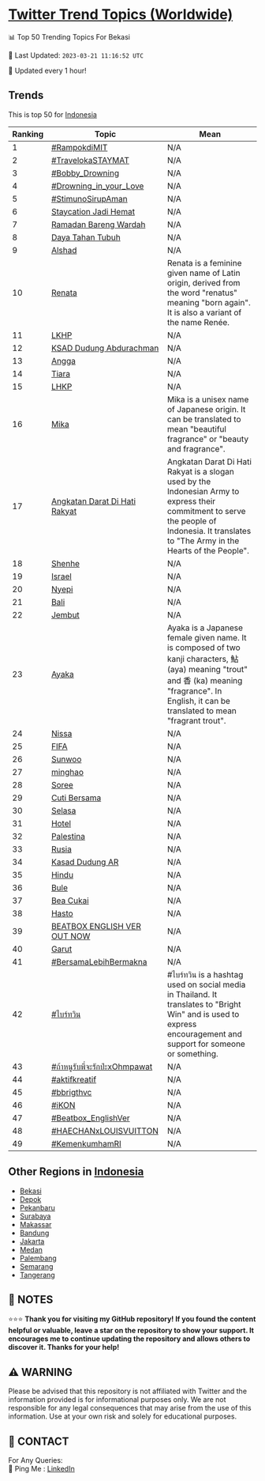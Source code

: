 [Twitter Trend Topics (Worldwide)](https://github.com/ErcinDedeoglu/Twitter-Trend-Topics)
==========


📊 Top 50 Trending Topics For Bekasi

📆 Last Updated: `2023-03-21 11:16:52 UTC`

🔧 Updated every 1 hour!


## Trends

This is top 50 for [Indonesia](</Indonesia>)

| Ranking | Topic | Mean |
| ------- | ------------ | ------------ |
| 1 | [#RampokdiMIT](http://twitter.com/search?q=%23RampokdiMIT) | N/A |
| 2 | [#TravelokaSTAYMAT](http://twitter.com/search?q=%23TravelokaSTAYMAT) | N/A |
| 3 | [#Bobby_Drowning](http://twitter.com/search?q=%23Bobby_Drowning) | N/A |
| 4 | [#Drowning_in_your_Love](http://twitter.com/search?q=%23Drowning_in_your_Love) | N/A |
| 5 | [#StimunoSirupAman](http://twitter.com/search?q=%23StimunoSirupAman) | N/A |
| 6 | [Staycation Jadi Hemat](http://twitter.com/search?q=Staycation+Jadi+Hemat) | N/A |
| 7 | [Ramadan Bareng Wardah](http://twitter.com/search?q=Ramadan+Bareng+Wardah) | N/A |
| 8 | [Daya Tahan Tubuh](http://twitter.com/search?q=Daya+Tahan+Tubuh) | N/A |
| 9 | [Alshad](http://twitter.com/search?q=Alshad) | N/A |
| 10 | [Renata](http://twitter.com/search?q=Renata) | Renata is a feminine given name of Latin origin, derived from the word "renatus" meaning "born again". It is also a variant of the name Renée. |
| 11 | [LKHP](http://twitter.com/search?q=LKHP) | N/A |
| 12 | [KSAD Dudung Abdurachman](http://twitter.com/search?q=KSAD+Dudung+Abdurachman) | N/A |
| 13 | [Angga](http://twitter.com/search?q=Angga) | N/A |
| 14 | [Tiara](http://twitter.com/search?q=Tiara) | N/A |
| 15 | [LHKP](http://twitter.com/search?q=LHKP) | N/A |
| 16 | [Mika](http://twitter.com/search?q=Mika) | Mika is a unisex name of Japanese origin. It can be translated to mean "beautiful fragrance" or "beauty and fragrance". |
| 17 | [Angkatan Darat Di Hati Rakyat](http://twitter.com/search?q=Angkatan+Darat+Di+Hati+Rakyat) | Angkatan Darat Di Hati Rakyat is a slogan used by the Indonesian Army to express their commitment to serve the people of Indonesia. It translates to "The Army in the Hearts of the People". |
| 18 | [Shenhe](http://twitter.com/search?q=Shenhe) | N/A |
| 19 | [Israel](http://twitter.com/search?q=Israel) | N/A |
| 20 | [Nyepi](http://twitter.com/search?q=Nyepi) | N/A |
| 21 | [Bali](http://twitter.com/search?q=Bali) | N/A |
| 22 | [Jembut](http://twitter.com/search?q=Jembut) | N/A |
| 23 | [Ayaka](http://twitter.com/search?q=Ayaka) | Ayaka is a Japanese female given name. It is composed of two kanji characters, 鮎 (aya) meaning "trout" and 香 (ka) meaning "fragrance". In English, it can be translated to mean "fragrant trout". |
| 24 | [Nissa](http://twitter.com/search?q=Nissa) | N/A |
| 25 | [FIFA](http://twitter.com/search?q=FIFA) | N/A |
| 26 | [Sunwoo](http://twitter.com/search?q=Sunwoo) | N/A |
| 27 | [minghao](http://twitter.com/search?q=minghao) | N/A |
| 28 | [Soree](http://twitter.com/search?q=Soree) | N/A |
| 29 | [Cuti Bersama](http://twitter.com/search?q=Cuti+Bersama) | N/A |
| 30 | [Selasa](http://twitter.com/search?q=Selasa) | N/A |
| 31 | [Hotel](http://twitter.com/search?q=Hotel) | N/A |
| 32 | [Palestina](http://twitter.com/search?q=Palestina) | N/A |
| 33 | [Rusia](http://twitter.com/search?q=Rusia) | N/A |
| 34 | [Kasad Dudung AR](http://twitter.com/search?q=Kasad+Dudung+AR) | N/A |
| 35 | [Hindu](http://twitter.com/search?q=Hindu) | N/A |
| 36 | [Bule](http://twitter.com/search?q=Bule) | N/A |
| 37 | [Bea Cukai](http://twitter.com/search?q=Bea+Cukai) | N/A |
| 38 | [Hasto](http://twitter.com/search?q=Hasto) | N/A |
| 39 | [BEATBOX ENGLISH VER OUT NOW](http://twitter.com/search?q=BEATBOX+ENGLISH+VER+OUT+NOW) | N/A |
| 40 | [Garut](http://twitter.com/search?q=Garut) | N/A |
| 41 | [#BersamaLebihBermakna](http://twitter.com/search?q=%23BersamaLebihBermakna) | N/A |
| 42 | [#ไบร์ทวิน](http://twitter.com/search?q=%23%e0%b9%84%e0%b8%9a%e0%b8%a3%e0%b9%8c%e0%b8%97%e0%b8%a7%e0%b8%b4%e0%b8%99) | #ไบร์ทวิน is a hashtag used on social media in Thailand. It translates to "Bright Win" and is used to express encouragement and support for someone or something. |
| 43 | [#ถ้าหนูรับพี่จะรักป่ะxOhmpawat](http://twitter.com/search?q=%23%e0%b8%96%e0%b9%89%e0%b8%b2%e0%b8%ab%e0%b8%99%e0%b8%b9%e0%b8%a3%e0%b8%b1%e0%b8%9a%e0%b8%9e%e0%b8%b5%e0%b9%88%e0%b8%88%e0%b8%b0%e0%b8%a3%e0%b8%b1%e0%b8%81%e0%b8%9b%e0%b9%88%e0%b8%b0xOhmpawat) | N/A |
| 44 | [#aktifkreatif](http://twitter.com/search?q=%23aktifkreatif) | N/A |
| 45 | [#bbrigthvc](http://twitter.com/search?q=%23bbrigthvc) | N/A |
| 46 | [#iKON](http://twitter.com/search?q=%23iKON) | N/A |
| 47 | [#Beatbox_EnglishVer](http://twitter.com/search?q=%23Beatbox_EnglishVer) | N/A |
| 48 | [#HAECHANxLOUISVUITTON](http://twitter.com/search?q=%23HAECHANxLOUISVUITTON) | N/A |
| 49 | [#KemenkumhamRI](http://twitter.com/search?q=%23KemenkumhamRI) | N/A |



## Other Regions in [Indonesia](</Indonesia>)

* [Bekasi](</Indonesia/Bekasi.md>)
* [Depok](</Indonesia/Depok.md>)
* [Pekanbaru](</Indonesia/Pekanbaru.md>)
* [Surabaya](</Indonesia/Surabaya.md>)
* [Makassar](</Indonesia/Makassar.md>)
* [Bandung](</Indonesia/Bandung.md>)
* [Jakarta](</Indonesia/Jakarta.md>)
* [Medan](</Indonesia/Medan.md>)
* [Palembang](</Indonesia/Palembang.md>)
* [Semarang](</Indonesia/Semarang.md>)
* [Tangerang](</Indonesia/Tangerang.md>)



## 📝 NOTES

⭐⭐⭐ **Thank you for visiting my GitHub repository! If you found the content helpful or valuable, leave a star on the repository to show your support. It encourages me to continue updating the repository and allows others to discover it. Thanks for your help!**


## ⚠️ WARNING

Please be advised that this repository is not affiliated with Twitter and the information provided is for informational purposes only. We are not responsible for any legal consequences that may arise from the use of this information. Use at your own risk and solely for educational purposes.


## 📨 CONTACT

 For Any Queries:  
            🏓 Ping Me : [LinkedIn](https://www.linkedin.com/in/ercindedeoglu/)
